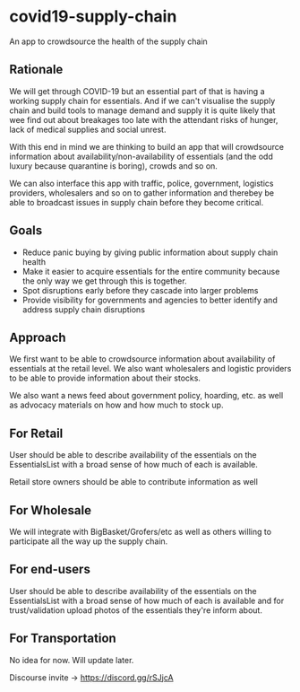 # covid19-supply-chain
An app to crowdsource the health of the supply chain

## Rationale
We will get through COVID-19 but an essential part of that is having a working supply chain for essentials. And if we can't visualise the supply chain and build tools to manage demand and supply it is quite likely that wee find out about breakages too late with the attendant risks of hunger, lack of medical supplies and social unrest.

With this end in mind we are thinking to build an app that will crowdsource information about availability/non-availability of essentials (and the odd luxury because quarantine is boring), crowds and so on.

We can also interface this app with traffic, police, government, logistics providers, wholesalers and so on to gather information and therebey be able to broadcast issues in supply chain before they become critical.

## Goals
- Reduce panic buying by giving public information about supply chain health
- Make it easier to acquire essentials for the entire community because the only way we get through this is together.
- Spot disruptions early before they cascade into larger problems
- Provide visibility for governments and agencies to better identify and address supply chain disruptions


## Approach
We first want to be able to crowdsource information about availability of essentials at the retail level. We also want wholesalers and logistic providers to be able to provide information about their stocks.

We also want a news feed about government policy, hoarding, etc. as well as advocacy materials on how and how much to stock up. 

## For Retail
User should be able to describe availability of the essentials on the EssentialsList with a broad sense of how much of each is available.

Retail store owners should be able to contribute information as well

## For Wholesale
We will integrate with BigBasket/Grofers/etc as well as others willing to participate all the way up the supply chain.

## For end-users
User should be able to describe availability of the essentials on the EssentialsList with a broad sense of how much of each is available and for trust/validation upload photos of the essentials they're inform about.

## For Transportation
No idea for now. Will update later.


Discourse invite -> https://discord.gg/rSJjcA
